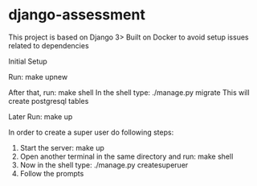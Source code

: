 # django-assessment

This project is based on Django 3>
Built on Docker to avoid setup issues related to dependencies

Initial Setup

Run: make upnew

After that, run: make shell
In the shell type: ./manage.py migrate
This will create postgresql tables

Later Run: make up

In order to create a super user do following steps:

1. Start the server: make up
2. Open another terminal in the same directory and run: make shell
3. Now in the shell type: ./manage.py createsuperuer
4. Follow the prompts
